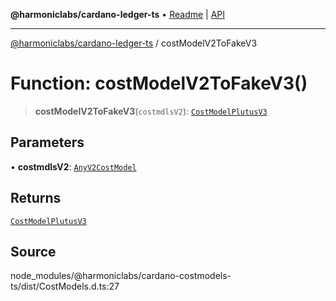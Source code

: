 **@harmoniclabs/cardano-ledger-ts** • [Readme](../README.md) \| [API](../globals.md)

***

[@harmoniclabs/cardano-ledger-ts](../README.md) / costModelV2ToFakeV3

# Function: costModelV2ToFakeV3()

> **costModelV2ToFakeV3**(`costmdlsV2`): [`CostModelPlutusV3`](../interfaces/CostModelPlutusV3.md)

## Parameters

• **costmdlsV2**: [`AnyV2CostModel`](../type-aliases/AnyV2CostModel.md)

## Returns

[`CostModelPlutusV3`](../interfaces/CostModelPlutusV3.md)

## Source

node\_modules/@harmoniclabs/cardano-costmodels-ts/dist/CostModels.d.ts:27
